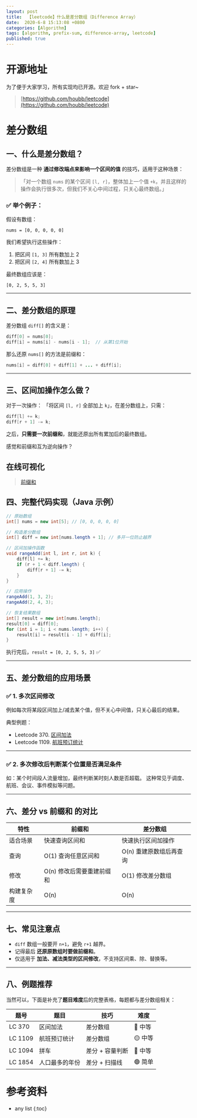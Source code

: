 ```yaml
---
layout: post
title:  【leetcode】什么是差分数组（Difference Array）
date:  2020-6-8 15:13:08 +0800
categories: [Algorithm]
tags: [algorithm, prefix-sum, difference-array, leetcode]
published: true
---
```


# 开源地址

为了便于大家学习，所有实现均已开源。欢迎 fork + star~

> [https://github.com/houbb/leetcode](https://github.com/houbb/leetcode)

# 差分数组

## 一、什么是差分数组？

差分数组是一种 **通过修改端点来影响一个区间的值** 的技巧，适用于这种场景：

> 「对一个数组 `nums` 的某个区间 `[l, r]`，整体加上一个值 `+k`，并且这样的操作会执行很多次，但我们不关心中间过程，只关心最终数组。」

### ✅ 举个例子：

假设有数组：

```
nums = [0, 0, 0, 0, 0]
```

我们希望执行这些操作：

1. 把区间 `[1, 3]` 所有数加上 2
2. 把区间 `[2, 4]` 所有数加上 3

最终数组应该是：

```
[0, 2, 5, 5, 3]
```

---

## 二、差分数组的原理

差分数组 `diff[]` 的含义是：

```java
diff[0] = nums[0];
diff[i] = nums[i] - nums[i - 1];  // 从第1位开始
```

那么还原 `nums[]` 的方法是前缀和：

```java
nums[i] = diff[0] + diff[1] + ... + diff[i];
```

---

## 三、区间加操作怎么做？

对于一次操作：
「将区间 `[l, r]` 全部加上 `k`」，在差分数组上，只需：

```java
diff[l] += k;
diff[r + 1] -= k;
```

之后，**只需要一次前缀和**，就能还原出所有累加后的最终数组。

感觉和前缀和互为逆向操作？

## 在线可视化

> [前缀和](https://houbb.github.io/leetcode-visual/array-difference-array-visual.html)

## 四、完整代码实现（Java 示例）

```java
// 原始数组
int[] nums = new int[5]; // [0, 0, 0, 0, 0]

// 构造差分数组
int[] diff = new int[nums.length + 1]; // 多开一位防止越界

// 区间加操作函数
void rangeAdd(int l, int r, int k) {
    diff[l] += k;
    if (r + 1 < diff.length) {
        diff[r + 1] -= k;
    }
}

// 应用操作
rangeAdd(1, 3, 2);
rangeAdd(2, 4, 3);

// 恢复结果数组
int[] result = new int[nums.length];
result[0] = diff[0];
for (int i = 1; i < nums.length; i++) {
    result[i] = result[i - 1] + diff[i];
}
```

执行完后，`result = [0, 2, 5, 5, 3]` ✅

---

## 五、差分数组的应用场景

### ✅ 1. 多次区间修改

例如每次将某段区间加上/减去某个值，但不关心中间值，只关心最后的结果。

典型例题：

* Leetcode 370. [区间加法](https://leetcode.cn/problems/range-addition/)
* Leetcode 1109. [航班预订统计](https://leetcode.cn/problems/corporate-flight-bookings/)

---

### ✅ 2. 多次修改后判断某个位置是否满足条件

如：某个时间段人流量增加，最终判断某时刻人数是否超载。
这种常见于调度、航班、会议、事件模拟等问题。

---

## 六、差分 vs 前缀和 的对比

| 特性    | 前缀和             | 差分数组           |
| ----- | --------------- | -------------- |
| 适合场景  | 快速查询区间和         | 快速执行区间加操作      |
| 查询    | O(1) 查询任意区间和    | O(n) 重建原数组后再查询 |
| 修改    | O(n) 修改后需要重建前缀和 | O(1) 修改差分数组    |
| 构建复杂度 | O(n)            | O(n)           |

---

## 七、常见注意点

* `diff` 数组一般要开 `n+1`，避免 `r+1` 越界。
* 记得最后 **还原原数组时要做前缀和**。
* 仅适用于 **加法、减法类型的区间修改**，不支持区间乘、除、替换等。

---

## 八、例题推荐

当然可以，下面是补充了**题目难度**后的完整表格，每题都与差分数组相关：

| 题号      | 题目      | 技巧        | 难度    |
| ------- | ------- | --------- | ----- |
| LC 370  | 区间加法    | 差分数组      | 🔴 中等 |
| LC 1109 | 航班预订统计  | 差分数组      | 🟡 中等 |
| LC 1094 | 拼车      | 差分 + 容量判断 | 🔴 中等 |
| LC 1854 | 人口最多的年份 | 差分 + 扫描线  | 🟢 简单 |



# 参考资料

* any list
{:toc}